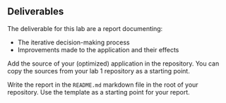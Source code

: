 ## Deliverables

The deliverable for this lab are a report documenting:

- The iterative decision-making process
- Improvements made to the application and their effects

Add the source of your (optimized) application in the repository. You can copy
the sources from your lab 1 repository as a starting point.

Write the report in the `README.md` markdown file in the root of your
repository. Use the template as a starting point for your report.

